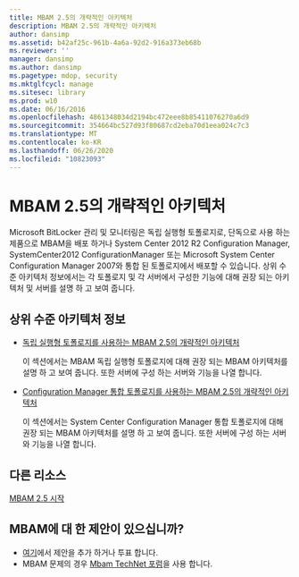 ```yaml
---
title: MBAM 2.5의 개략적인 아키텍처
description: MBAM 2.5의 개략적인 아키텍처
author: dansimp
ms.assetid: b42af25c-961b-4a6a-92d2-916a373eb68b
ms.reviewer: ''
manager: dansimp
ms.author: dansimp
ms.pagetype: mdop, security
ms.mktglfcycl: manage
ms.sitesec: library
ms.prod: w10
ms.date: 06/16/2016
ms.openlocfilehash: 4861348034d2194bc472eee8b85411076270a6d9
ms.sourcegitcommit: 354664bc527d93f80687cd2eba70d1eea024c7c3
ms.translationtype: MT
ms.contentlocale: ko-KR
ms.lasthandoff: 06/26/2020
ms.locfileid: "10823093"
---
```

# MBAM 2.5의 개략적인 아키텍처


Microsoft BitLocker 관리 및 모니터링은 독립 실행형 토폴로지로, 단독으로 사용 하는 제품으로 MBAM을 배포 하거나 System Center 2012 R2 Configuration Manager, SystemCenter2012 ConfigurationManager 또는 Microsoft System Center Configuration Manager 2007와 통합 된 토폴로지에서 배포할 수 있습니다. 상위 수준 아키텍처 정보에서는 각 토폴로지 및 각 서버에서 구성한 기능에 대해 권장 되는 아키텍처 및 서버를 설명 하 고 보여 줍니다.

## 상위 수준 아키텍처 정보


-   [독립 실행형 토폴로지를 사용하는 MBAM 2.5의 개략적인 아키텍처](high-level-architecture-of-mbam-25-with-stand-alone-topology.md)

    이 섹션에서는 MBAM 독립 실행형 토폴로지에 대해 권장 되는 MBAM 아키텍처를 설명 하 고 보여 줍니다. 또한 서버에 구성 하는 서버와 기능을 나열 합니다.

-   [Configuration Manager 통합 토폴로지를 사용하는 MBAM 2.5의 개략적인 아키텍처](high-level-architecture-of-mbam-25-with-configuration-manager-integration-topology.md)

    이 섹션에서는 System Center Configuration Manager 통합 토폴로지에 대해 권장 되는 MBAM 아키텍처를 설명 하 고 보여 줍니다. 또한 서버에 구성 하는 서버와 기능을 나열 합니다.

## 다른 리소스


[MBAM 2.5 시작](getting-started-with-mbam-25.md)

## MBAM에 대 한 제안이 있으십니까?
- [여기](http://mbam.uservoice.com/forums/268571-microsoft-bitlocker-administration-and-monitoring)에서 제안을 추가 하거나 투표 합니다. 
- MBAM 문제의 경우 [Mbam TechNet 포럼](https://social.technet.microsoft.com/Forums/home?forum=mdopmbam)을 사용 합니다.

 

 





